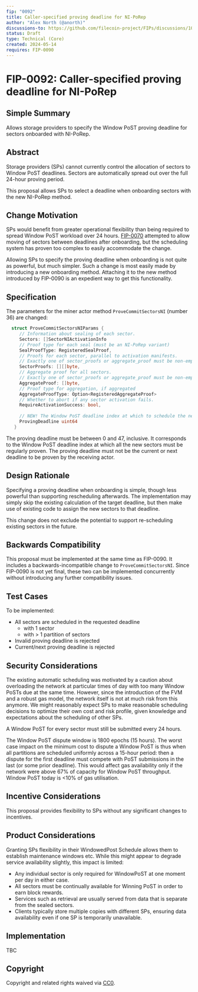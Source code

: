 ```yaml
---
fip: "0092"
title: Caller-specified proving deadline for NI-PoRep
author: "Alex North (@anorth)"
discussions-to: https://github.com/filecoin-project/FIPs/discussions/1007
status: Draft
type: Technical (Core)
created: 2024-05-14
requires: FIP-0090
---
```


# FIP-0092: Caller-specified proving deadline for NI-PoRep

## Simple Summary
Allows storage providers to specify the Window PoST proving deadline for sectors onboarded with NI-PoRep.

## Abstract
Storage providers (SPs) cannot currently control the allocation of sectors to Window PoST deadlines.
Sectors are automatically spread out over the full 24-hour proving period.

This proposal allows SPs to select a deadline when onboarding sectors with the new NI-PoRep method.

## Change Motivation
SPs would benefit from greater operational flexibility than being required to spread Window PoST workload over 24 hours.
[FIP-0070](https://github.com/filecoin-project/FIPs/blob/master/FIPS/fip-0070.md)
attempted to allow moving of sectors between deadlines after onboarding, 
but the scheduling system has proven too complex to easily accommodate the change.

Allowing SPs to specify the proving deadline when onboarding is not quite as powerful, but much simpler.
Such a change is most easily made by introducing a new onboarding method.
Attaching it to the new method introduced by FIP-0090 is an expedient way to get this functionality.

## Specification
The parameters for the miner actor method `ProveCommitSectorsNI` (number 36) are changed:

```go
  struct ProveCommitSectorsNIParams {
     // Information about sealing of each sector.
     Sectors: []SectorNIActivationInfo
     // Proof type for each seal (must be an NI-PoRep variant)
     SealProofType: RegisteredSealProof,
     // Proofs for each sector, parallel to activation manifests.
     // Exactly one of sector_proofs or aggregate_proof must be non-empty.
     SectorProofs: [][]byte,
     // Aggregate proof for all sectors.
     // Exactly one of sector_proofs or aggregate_proof must be non-empty.
     AggregateProof: []byte,
     // Proof type for aggregation, if aggregated
     AggregateProofType: Option<RegisteredAggregateProof>
     // Whether to abort if any sector activation fails.
     RequireActivationSuccess: bool,
     
     // NEW! The Window PoST deadline index at which to schedule the new sectors.
     ProvingDeadline uint64 
   }
```

The proving deadline must be between 0 and 47, inclusive.
It corresponds to the Window PoST deadline index at which all the new sectors must be regularly proven.
The proving deadline must not be the current or next deadline to be proven by the receiving actor.

## Design Rationale
Specifying a proving deadline when onboarding is simple, though less powerful than supporting rescheduling afterwards.
The implementation may simply skip the existing calculation of the target deadline, 
but then make use of existing code to assign the new sectors to that deadline.

This change does not exclude the potential to support re-scheduling existing sectors in the future.

## Backwards Compatibility
This proposal must be implemented at the same time as FIP-0090.
It includes a backwards-incompatible change to `ProveCommitSectorsNI`.
Since FIP-0090 is not yet final, these two can be implemented concurrently without introducing any further compatibility issues.

## Test Cases
To be implemented:
- All sectors are scheduled in the requested deadline
  - with 1 sector
  - with > 1 partition of sectors
- Invalid proving deadline is rejected
- Current/next proving deadline is rejected

## Security Considerations
The existing automatic scheduling was motivated by a caution about overloading the network at particular times of day 
with too many Window PoSTs due at the same time.
However, since the introduction of the FVM and a robust gas model,
the network itself is not at much risk from this anymore.
We might reasonably expect SPs to make reasonable scheduling decisions to optimize their own cost and risk profile,
given knowledge and expectations about the scheduling of other SPs.

A Window PoST for every sector must still be submitted every 24 hours.

The Window PoST dispute window is 1800 epochs (15 hours).
The worst case impact on the minimum cost to dispute a Window PoST is thus when
all partitions are scheduled uniformly across a 15-hour period: then a dispute for the first deadline 
must compete with PoST submissions in the last (or some prior deadline).
This would affect gas availability only if the network were above 67% of capacity for Window PoST throughput.
Window PoST today is <10% of gas utilisation.

## Incentive Considerations
This proposal provides flexibility to SPs without any significant changes to incentives.

## Product Considerations
Granting SPs flexibility in their WindowedPost Schedule allows them to establish maintenance windows etc.
While this might appear to degrade service availability slightly, this impact is limited:
- Any individual sector is only required for WindowPoST at one moment per day in either case.
- All sectors must be continually available for Winning PoST in order to earn block rewards.
- Services such as retrieval are usually served from data that is separate from the sealed sectors.
- Clients typically store multiple copies with different SPs, ensuring data availability even if one SP is temporarily unavailable.

## Implementation
TBC

## Copyright
Copyright and related rights waived via [CC0](https://creativecommons.org/publicdomain/zero/1.0/).
